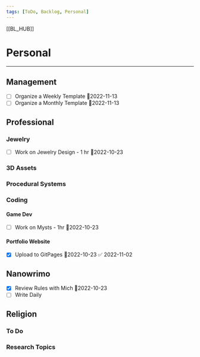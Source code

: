 ```yaml
---
tags: [ToDo, Backlog, Personal]
---
```

[[BL_HUB]]
# Personal
---
## Management
- [ ] Organize a Weekly Template 📆2022-11-13
- [ ] Organize a Monthly Template 📆2022-11-13
## Professional
### Jewelry
- [ ] Work on Jewelry Design - 1 hr 📆2022-10-23

### 3D Assets
### Procedural Systems
### Coding
#### Game Dev
- [ ] Work on Mysts - 1hr 📆2022-10-23

#### Portfolio Website
- [x] Upload to GitPages 📆2022-10-23 ✅ 2022-11-02

## Nanowrimo
- [x] Review Rules with Mich 📆2022-10-23
- [ ] Write Daily

## Religion
### To Do
### Research Topics


